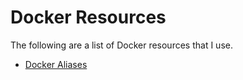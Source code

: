 # Docker Resources
The following are a list of Docker resources that I use.

* [Docker Aliases](docker-aliases.sh)
